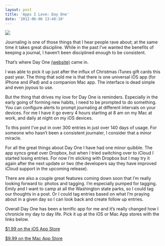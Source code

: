 ```yaml
---
layout: post
title: 'Apps I Love: Day One'
date: '2012-06-06 13:48:10'
---
```


![](http://media.tumblr.com/tumblr_m5761dQ9LX1qzqppu.png)

Journaling is one of those things that I hear people rave about; at the
same time it takes great discipline. While in the past I’ve wanted the
benefits of keeping a journal, I haven’t been disciplined enough to be
consistent.

That’s where Day One [(website)](http://dayoneapp.com) came in.

I was able to pick it up just after the influx of Christmas iTunes gift
cards this past year. The thing that sold me is that there is one
universal iOS app (for iPhone and iPad) and a companion Mac app. The
interface is dead simple and even joyous to use.

But the thing that drives my love for Day One is reminders. Especially
in the early going of forming new habits, I need to be prompted to do
something. You can configure alerts to prompt journaling at different
intervals on your devices. For me I have it go every 4 hours starting at
8 am on my Mac at work, and daily at night on my iOS devices.

To this point I’ve put in over 300 entries in just over 140 days of
usage. For someone who hasn’t been a consistent journaler, I consider
that a minor miracle.

For all the great things about Day One I have had one minor quibble. The
app syncs great over Dropbox, but when I tried switching over to iCloud
I started losing entries. For now I’m sticking with Dropbox but I may
try it again after the next update or two (the developers say they have
improved iCloud support in the upcoming release).

There are also a couple great features coming down soon that I’m really
looking forward to: photos and tagging. I’m especially pumped for
tagging. Emily and I want to camp at all the Washington state parks, so
I could tag our thoughts in a post. Or I could tag entries based on what
I’m praying about in a given day so I can look back and create follow up
entries.

Overall Day One has been a terrific app for me and it’s really changed
how I chronicle my day to day life. Pick it up at the iOS or Mac App
stores with the links below.

[\$1.99 on the iOS App
Store](http://click.linksynergy.com/fs-bin/stat?id=IlkrxPmy5Xo&offerid=146261&type=3&subid=0&a<em>p;tmpid=1826&RD_PARM1=http%253A%252F%252Fitunes.apple.com%252Fus%252Fapp%252Fday-one-journal-diary%252Fid421706526%253Fmt%253D8%2526uo%253D4%2526partnerId%25</em>D30)

[\$9.99 on the Mac App
Store](http://click.linksynergy.com/fs-bin/stat?id=IlkrxPmy5Xo&offerid=146261&type=3&subid=0&a<em>p;tmpid=1826&RD_PARM1=http%253A%252F%252Fitunes.apple.com%252Fus%252Fapp%252Fday-one%252Fid422304217%253Fmt%253D12%2526uo%253D4%2526partnerId%25</em>D30)
